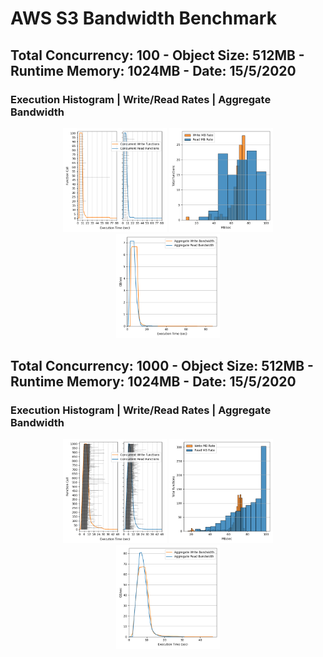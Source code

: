 # AWS S3 Bandwidth Benchmark

## Total Concurrency: 100 - Object Size: 512MB - Runtime Memory: 1024MB - Date: 15/5/2020
### Execution Histogram | Write/Read Rates | Aggregate Bandwidth
<p align="center">
  <img width="33%" src="100_execution.png"></img>
  <img width="33%" src="100_rates.png"></img>
  <img width="33%" src="100_agg_bdwth.png"></img>
</p>


## Total Concurrency: 1000 - Object Size: 512MB - Runtime Memory: 1024MB - Date: 15/5/2020
### Execution Histogram | Write/Read Rates | Aggregate Bandwidth
<p align="center">
  <img width="33%" src="1000_execution.png"></img>
  <img width="33%" src="1000_rates.png"></img>
  <img width="33%" src="1000_agg_bdwth.png"></img>
</p>
